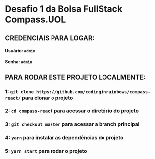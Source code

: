 # Desafio 1 da Bolsa FullStack Compass.UOL

## CREDENCIAIS PARA LOGAR:

#### Usuário: `admin`
#### Senha: `admin`


## PARA RODAR ESTE PROJETO LOCALMENTE:

### 1: `git clone https://github.com/codinginrainbows/compass-react/` para clonar o projeto
### 2: `cd compass-react` para acessar o diretório do projeto
### 3: `git checkout master` para acessar a branch principal
### 4: `yarn` para instalar as dependências do projeto
### 5: `yarn start` para rodar o projeto
